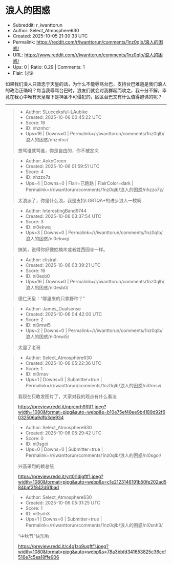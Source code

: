 # 浪人的困惑

- Subreddit: r_iwanttorun
- Author: Select_Atmosphere630
- Created: 2025-10-05 21:30:33 UTC
- Permalink: https://reddit.com/r/iwanttorun/comments/1nz0qlb/浪人的困惑/
- URL: https://www.reddit.com/r/iwanttorun/comments/1nz0qlb/浪人的困惑/
- Ups: 0 | Ratio: 0.29 | Comments: 1
- Flair: 讨论


如果我们浪人只效忠于天皇的话，为什么不能辱骂台巴，支持台巴难道是我们浪人的政治正确吗？每当我辱骂台巴时，浪友们就会对我群起而攻之，我十分不解，毕竟在我心中唯有天皇陛下是神圣不可侵犯的，区区台巴又有什么值得避讳的呢？


---

> - Author: SLucceksful-LAubike
> - Created: 2025-10-06 00:45:22 UTC
> - Score: 16
> - ID: nhznhcr
> - Ups=16 | Downs=0 | Permalink=/r/iwanttorun/comments/1nz0qlb/浪人的困惑/nhznhcr/
>
> 想骂谁就骂谁，你是自由的，你不被定义

> - Author: AokoGreen
> - Created: 2025-10-06 01:59:51 UTC
> - Score: 4
> - ID: nhzzo7z
> - Ups=4 | Downs=0 | Flair=已跑路 | FlairColor=dark | Permalink=/r/iwanttorun/comments/1nz0qlb/浪人的困惑/nhzzo7z/
>
> 太浪派了，你是什么浪，我是支持LGBTQA+的进步浪人一枚啊

> - Author: InterestingBand9744
> - Created: 2025-10-06 03:37:54 UTC
> - Score: 3
> - ID: ni0ekwq
> - Ups=3 | Downs=0 | Permalink=/r/iwanttorun/comments/1nz0qlb/浪人的困惑/ni0ekwq/
>
> 搞笑，说得你好像姓楠木或者姓西园寺一样。

> - Author: clistral-
> - Created: 2025-10-06 03:39:21 UTC
> - Score: 16
> - ID: ni0esb0
> - Ups=16 | Downs=0 | Permalink=/r/iwanttorun/comments/1nz0qlb/浪人的困惑/ni0esb0/
>
> 德仁天皇：“哪里来的只拿野种？”

> - Author: James_Dualsense
> - Created: 2025-10-06 04:42:00 UTC
> - Score: 2
> - ID: ni0mwi5
> - Ups=2 | Downs=0 | Permalink=/r/iwanttorun/comments/1nz0qlb/浪人的困惑/ni0mwi5/
>
> 太逗了老哥

> - Author: Select_Atmosphere630
> - Created: 2025-10-06 05:22:36 UTC
> - Score: 1
> - ID: ni0rnsv
> - Ups=1 | Downs=0 | Submitter=true | Permalink=/r/iwanttorun/comments/1nz0qlb/浪人的困惑/ni0rnsv/
>
> 我现在只敢发图片了，大家对我的观点有什么看法
> 
> https://preview.redd.it/nprcnrh9fftf1.jpeg?width=1080&format=pjpg&auto=webp&s=b10e75ef48ee9b4189d92f6032506a9dfb3de934

> - Author: Select_Atmosphere630
> - Created: 2025-10-06 05:29:42 UTC
> - Score: 0
> - ID: ni0sgoi
> - Ups=0 | Downs=0 | Submitter=true | Permalink=/r/iwanttorun/comments/1nz0qlb/浪人的困惑/ni0sgoi/
>
> 兴高采烈的赖总统
> 
> https://preview.redd.it/yrt0l1djgftf1.jpeg?width=1080&format=pjpg&auto=webp&s=c1e2123146191b50fe202ad584baf3f842d61bad

> - Author: Select_Atmosphere630
> - Created: 2025-10-06 05:31:25 UTC
> - Score: 1
> - ID: ni0snh3
> - Ups=1 | Downs=0 | Submitter=true | Permalink=/r/iwanttorun/comments/1nz0qlb/浪人的困惑/ni0snh3/
>
> “中秋节”快乐哟
> 
> https://preview.redd.it/c4g1zo9ugftf1.jpeg?width=1080&format=pjpg&auto=webp&s=78a3bbfd341653825c36ccf516e7c5ea18ffe906
